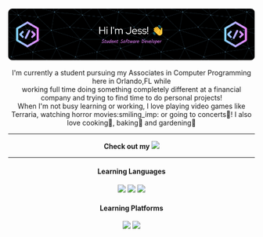 <p align="center"><img src=https://github.com/JessiBun/JessiBun/blob/main/github-header-image.png>
<p align="center">I'm currently a student pursuing my Associates in Computer Programming here in Orlando,FL while <br>  
  working full time doing something completely different at a financial company and trying to find time to do personal projects! 
  <br>When I'm not busy learning or working, I love playing video games like Terraria, watching horror movies:smiling_imp: or going to concerts🤘! I also love cooking🥣, baking🍞 and gardening🍅
</p>
<hr>
<p align="center"><strong>Check out my </strong> <a href=https://www.linkedin.com/in/jessica-styrcula><img src=https://img.shields.io/badge/LinkedIn-0077B5?style=for-the-badge&logo=linkedin&logoColor=white height=23></a>
</p>  
<hr>
<h4 align="center">Learning Languages</h4>
<p align="center"><img src=https://img.shields.io/badge/Java-ED8B00?style=for-the-badge&logo=java&logoColor=white />
<img src=https://img.shields.io/badge/Python-FFD43B?style=for-the-badge&logo=python&logoColor=blue>
<img src=https://img.shields.io/badge/HTML5-E34F26?style=for-the-badge&logo=html5&logoColor=white>
<br><h4 align="center">Learning Platforms</h4>
<p align="center"><a href=https://www.codewars.com/users/JessiBun><img src=https://img.shields.io/badge/Codewars-B1361E?style=for-the-badge&logo=codewars&logoColor=grey /></a>
<img src=https://img.shields.io/badge/Udemy-A435F0?style=for-the-badge&logo=Udemy&logoColor=white /></p>
